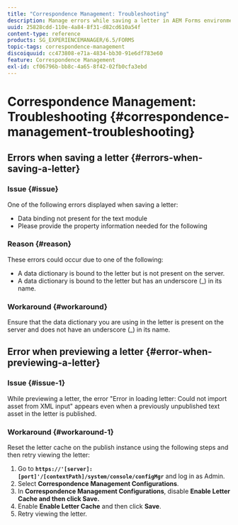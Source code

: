 ```yaml
---
title: "Correspondence Management: Troubleshooting"
description: Manage errors while saving a letter in AEM Forms environment.
uuid: 25828cdd-110e-4a84-8f31-d82cd610a54f
content-type: reference
products: SG_EXPERIENCEMANAGER/6.5/FORMS
topic-tags: correspondence-management
discoiquuid: cc473808-e71a-4834-bb30-91e6df783e60
feature: Correspondence Management
exl-id: cf06796b-bb8c-4a65-8f42-02fb0cfa3ebd
---
```

# Correspondence Management: Troubleshooting {#correspondence-management-troubleshooting}

## Errors when saving a letter {#errors-when-saving-a-letter}

### Issue {#issue}

One of the following errors displayed when saving a letter:

* Data binding not present for the text module
* Please provide the property information needed for the following

### Reason {#reason}

These errors could occur due to one of the following:

* A data dictionary is bound to the letter but is not present on the server.
* A data dictionary is bound to the letter but has an underscore (_) in its name.

### Workaround {#workaround}

Ensure that the data dictionary you are using in the letter is present on the server and does not have an underscore (_) in its name.

## Error when previewing a letter {#error-when-previewing-a-letter}

### Issue {#issue-1}

While previewing a letter, the error "Error in loading letter: Could not import asset from XML input" appears even when a previously unpublished text asset in the letter is published.

### Workaround {#workaround-1}

Reset the letter cache on the publish instance using the following steps and then retry viewing the letter:

1. Go to **`https://'[server]:[port]'/[contextPath]/system/console/configMgr`** and log in as Admin.
1. Select **Correspondence Management Configurations**.
1. In **Correspondence Management Configurations**, disable **Enable Letter Cache **and then click** Save.**
1. Enable **Enable Letter Cache** and then click **Save**.
1. Retry viewing the letter.
